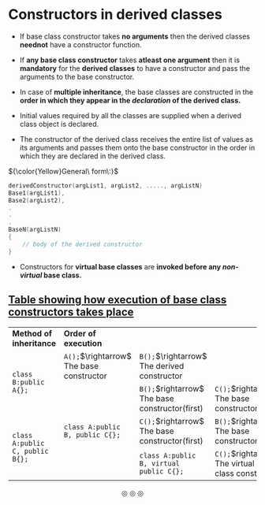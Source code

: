 # Constructors in derived classes

* If base class constructor takes **no arguments** then the derived classes **neednot** have a constructor function.
* If **any base class constructor** takes **atleast one argument** then it is **mandatory** for the **derived classes** to have a constructor and pass the arguments to the base constructor.

* In case of **multiple inheritance**, the base classes are constructed in the **order in which they appear in the _declaration_ of the derived class.**
* Initial values required by all the classes are supplied when a derived class object is declared.
* The constructor of the derived class receives the entire list of values as its arguments and passes them onto the base constructor in the order in which they are declared in the derived class.

${\color{Yellow}General\ form\:}$
```c++
derivedConstructor(argList1, argList2, ....., argListN)
Base1(argList1),
Base2(argList2),
.
.
.
BaseN(argListN)
{
	// body of the derived constructor
}
```

* Constructors for **virtual base classes** are **invoked before any _non-virtual_ base class.**


## <ins>Table showing how execution of base class constructors takes place</ins>

<table>
<tr>
<td><strong>Method of inheritance</strong></td>
<td><strong>Order of execution</strong></td>
</tr>

<tr>
<td rowspan="2"><code>class B:public A{};</code></td>
<td><code>A();</code>$\rightarrow$ The base constructor</td>
<td><code>B();</code>$\rightarrow$ The derived constructor</td>
</tr>

<tr>
<td rowspan="3"><code>class A:public B, public C{};</code></td>
<td><code>B();</code>$rightarrow$ The base constructor(first)</td>
<td><code>C();</code>$rightarrow$ The base constructor(second)</td>
<td><code>A();</code>$rightarrow$ The derived constructor</td>
</tr>

<tr>
<td rowspan="3"><code>class A:public C, public B{};</code></td>
<td><code>C();</code>$rightarrow$ The base constructor(first)</td>
<td><code>B();</code>$rightarrow$ The base constructor(second)</td>
<td><code>A();</code>$rightarrow$ The derived constructor</td>
</tr>

<tr>
<td rowspan="3"><code>class A:public B, virtual public C{};</code></td>
<td><code>C();</code>$rightarrow$ The virtual base class constructor</td>
<td><code>B();</code>$rightarrow$ The base constructor</td>
<td><code>A();</code>$rightarrow$ The derived constructor</td>
</tr>

</table>

<p align="center">
&#9678; &#9678; &#9678;
</p>
